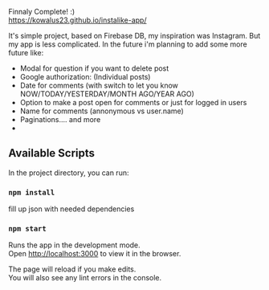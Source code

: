 Finnaly Complete! :)<br>
https://kowalus23.github.io/instalike-app/

It's simple project, based on Firebase DB, my inspiration was Instagram. But my app is less complicated. In the future i'm planning to add some more future like:

- Modal for question if you want to delete post
- Google authorization: (Individual posts)
- Date for comments (with switch to let you know NOW/TODAY/YESTERDAY/MONTH AGO/YEAR AGO)
- Option to make a post open for comments or just for logged in users
- Name for comments (annonymous vs user.name)
- Paginations.... and more
- 

## Available Scripts

In the project directory, you can run:

### `npm install`
fill up json with needed dependencies

### `npm start`

Runs the app in the development mode.<br>
Open [http://localhost:3000](http://localhost:3000) to view it in the browser.

The page will reload if you make edits.<br>
You will also see any lint errors in the console.
